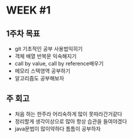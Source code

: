 #  WEEK #1


## 1주차 목표

- git 기초적인 공부 사용법익히기
- 객체 배열 반복문 익숙해지기
- call by value, call by reference배우기
- 메모리 스택영역 공부하기
- 알고리즘도 공부해보자


## 주 회고

- 처음 하는 한주라 어리숙하게 많이 못따라간거같다
- 정리할게 생각이상으로 많아 항상 습관을 들여야겠다
- java문법이 많이약하다 틈틈이 공부하자
